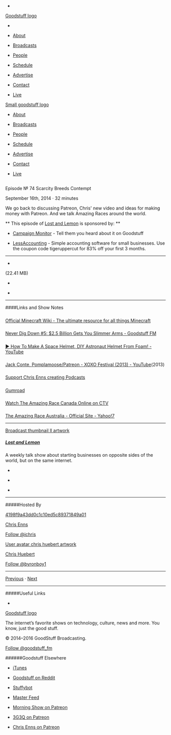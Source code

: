 

-
[Goodstuff logo](http://www.goodstuff.fm/)[](/assets/goodstuff_logo-17c1fe6f378352de5d7345f76152130b.svg)

-


-  [About](/about)

-  [Broadcasts](/broadcasts)

-  [People](/people)

-  [Schedule](/schedule)

-  [Advertise](/advertise)

-  [Contact](/contact)

-  [Live](/live)


[Small goodstuff logo](http://www.goodstuff.fm/)[](/assets/small_goodstuff_logo-bf032e72b9ec41494f4d90905f1ad619.svg)


-  [About](/about)

-  [Broadcasts](/broadcasts)

-  [People](/people)

-  [Schedule](/schedule)

-  [Advertise](/advertise)

-  [Contact](/contact)

-  [Live](/live)


##
Episode № 74
Scarcity Breeds Contempt


September 16th, 2014
·
32
minutes


We go back to discussing Patreon, Chris' new video and ideas for making money with Patreon. And we talk Amazing Races around the world.


**
This episode of
[Lost and Lemon](/ll)
is sponsored by:
**


-  [Campaign Monitor](http://www.campaignmonitor.com/) - Tell them you heard about it on Goodstuff

-  [LessAccounting](https://lessaccounting.com) - Simple accounting software for small businesses. Use the coupon code tigeruppercut for 83% off your first 3 months.


------------------------------


-
[](http://podcasts-1.feedpress.co/10591/ll-74.mp3)(22.41 MB)

-
[](http://twitter.com/intent/tweet?text=Lost%20and%20Lemon%20%E2%84%96%2074%20on%20@goodstuff_fm%20-%20http://goodstuff.fm/ll/74)

-
[](http://www.facebook.com/sharer/sharer.php?u=http://goodstuff.fm/ll/74)


------------------------------


####Links and Show Notes

#####
[Official Minecraft Wiki - The ultimate resource for all things Minecraft](http://minecraft.gamepedia.com/Minecraft_Wiki)


#####
[Never Dig Down #5: $2.5 Billion Gets You Slimmer Arms - Goodstuff FM](http://goodstuff.fm/neverdigdown/5)


#####
[▶ How To Make A Space Helmet, DIY Astronaut Helmet From Foam! - YouTube](https://www.youtube.com/watch?v=8mbOfBFZvaU)


#####
[Jack Conte, Pomplamoose/Patreon - XOXO Festival (2013) - YouTube](https://www.youtube.com/watch?v=K9NjntTUJ1Q)(2013)


#####
[Support Chris Enns creating Podcasts](http://www.patreon.com/ichris)


#####
[Gumroad](https://gumroad.com/)


#####
[Watch The Amazing Race Canada Online on CTV](http://www.ctv.ca/TheAmazingRaceCanada.aspx#tab=all)


#####
[The Amazing Race Australia - Official Site - Yahoo!7](https://au.tv.yahoo.com/the-amazing-race-australia/#page1)


------------------------------


[Broadcast thumbnail ll artwork](/ll)[](https://goodstuffs3.s3.amazonaws.com/uploads/broadcast/image/26/broadcast_thumbnail_ll_artwork.png)

##### [Lost and Lemon](/ll)


A weekly talk show about starting businesses on opposite sides of the world, but on the same internet.

-
[](https://itunes.apple.com/ca/podcast/lost-lemon-brothers-in-business/id467564174?mt=2)

-
[](http://feeds.goodstuff.fm/ll)

-
[](mailto:chris@goodstuff.fm?cc=sponsorship%40goodstuff.fm&subject=%5BGoodStuff%20FM%5D%20Sponsorship%20Inquiry%20for%20Lost%20and%20Lemon)


------------------------------


#####Hosted By


[4198f9a43dd0c1c10ed5c89371849a01](/people/chris-enns)[](http://gravatar.com/avatar/4198f9a43dd0c1c10ed5c89371849a01.png?s=300&r=pg)

[Chris Enns](/people/chris-enns)


[Follow @ichris](https://twitter.com/ichris)


[User avatar chris huebert artwork](/people/chris-huebert)[](https://goodstuffs3.s3.amazonaws.com/uploads/user/avatar/41/user_avatar_chris-huebert_artwork.png)

[Chris Huebert](/people/chris-huebert)


[Follow @byronboy1](https://twitter.com/byronboy1)


------------------------------


[Previous](/ll/73)
·
[Next](/ll/75)


------------------------------


#####Useful Links

-
[](mailto:chris@goodstuff.fm?subject=%5BGoodstuff%20FM%5D%20Feedback%20for%20Lost%20and%20Lemon)


[Goodstuff logo](http://www.goodstuff.fm/)[](/assets/goodstuff_logo-17c1fe6f378352de5d7345f76152130b.svg)


The internet’s favorite shows on technology, culture, news and more. You know, just the good stuff.


© 2014–2016 GoodStuff Broadcasting.

[Follow @goodstuff_fm](https://twitter.com/goodstufffm)


######Goodstuff Elsewhere

-  [iTunes](https://itunes.apple.com/us/artist/goodstuff-fm/id843385597?mt=2)

-  [Goodstuff on Reddit](https://www.reddit.com/r/Goodstuff_fm/)

-  [Stuffybot](http://stuffybot.goodstuff.fm)

-  [Master Feed](/master/feed)

-  [Morning Show on Patreon](https://www.patreon.com/morningshow)

-  [3G3Q on Patreon](https://www.patreon.com/3g3q)

-  [Chris Enns on Patreon](https://www.patreon.com/ichris)
